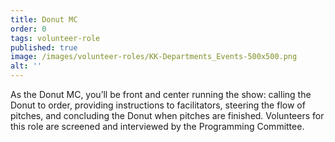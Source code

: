 ```yaml
---
title: Donut MC
order: 0
tags: volunteer-role
published: true
image: /images/volunteer-roles/KK-Departments_Events-500x500.png
alt: ''
---
```

As the Donut MC, you’ll be front and center running the show: calling the Donut to order, providing instructions to facilitators, steering the flow of pitches, and concluding the Donut when pitches are finished. Volunteers for this role are screened and interviewed by the Programming Committee.
